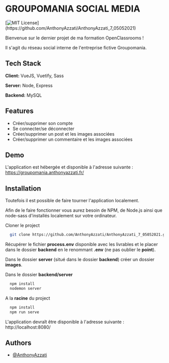 
# GROUPOMANIA SOCIAL MEDIA
[![MIT License](https://img.shields.io/apm/l/atomic-design-ui.svg?)](https://github.com/AnthonyAzzati/AnthonyAzzati_7_05052021)

Bienvenue sur le dernier projet de ma formation OpenClassrooms !

Il s'agit du réseau social interne de l'entreprise fictive Groupomania.

## Tech Stack

**Client:** VueJS, Vuetify, Sass

**Server:** Node, Express

**Backend:** MySQL

  
## Features

- Créer/supprimer son compte
- Se connecter/se déconnecter
- Créer/supprimer un post et les images associées
- Créer/supprimer un commentaire et les images associées


  
## Demo

L'application est hébergée et disponible à l'adresse suivante : https://groupomania.anthonyazzati.fr/
  
## Installation

Toutefois il est possible de faire tourner l'application localement.

Afin de le faire fonctionner vous aurez besoin de NPM, de Node.js ainsi que node-sass d'installés localement sur votre ordinateur.

Cloner le project

```bash
  git clone https://github.com/AnthonyAzzati/AnthonyAzzati_7_05052021.git
```
    
Récupérer le fichier **process.env** disponible avec les livrables et le placer dans le dossier **backend** en le renommant **.env** (ne pas oublier le **point**).

Dans le dossier **server** (situé dans le dossier **backend**) créer un dossier **images**.

Dans le dossier **backend/server**
```bash
  npm install
  nodemon server
```

A la **racine** du project
```bash
  npm install
  npm run serve
```

L'application devraît être disponible à l'adresse suivante :
http://localhost:8080/
## Authors

- [@AnthonyAzzati](https://github.com/AnthonyAzzati/)

  
